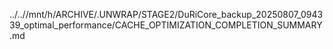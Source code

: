 ../..//mnt/h/ARCHIVE/.UNWRAP/STAGE2/DuRiCore_backup_20250807_094339_optimal_performance/CACHE_OPTIMIZATION_COMPLETION_SUMMARY.md